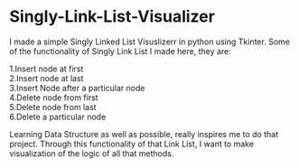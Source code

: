 # Singly-Link-List-Visualizer
I made a simple Singly Linked List Visuslizerr in python using Tkinter. Some of the functionality of Singly Link List I made here, they are:   

1.Insert node at first  
2.Insert node  at last  
3.Insert Node after a particular node  
4.Delete node from first  
5.Delete node from last  
6.Delete a particular node  

Learning Data Structure as well as possible, really inspires me to do that project. Through this functionality of that Link List, I want to make visualization of the logic of all that methods. 
